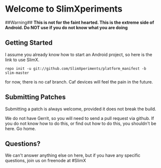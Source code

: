 Welcome to SlimXperiments
===================

##Warning##
**This is not for the faint hearted. This is the extreme side of Android. Do NOT use if you do not know what you are doing**

Getting Started
---------------

I assume you already know how to start an Android project, so here is the link to use SlimX.
```shell
repo init -u git://github.com/SlimXperiments/platform_manifest -b slim-master
```
for now, there is no caf branch. Caf devices will feel the pain in the future.



Submitting Patches
------------------

Submitting a patch is always welcome, provided it does not break the build.

We do not have Gerrit, so you will need to send a pull request via github. If you do not know how to do this, or find out how to do this, you shouldn't be here. Go home.

Questions?
----------

We can't answer anything else on here, but if you have any specific questions, join us on freenode at #SlimX
